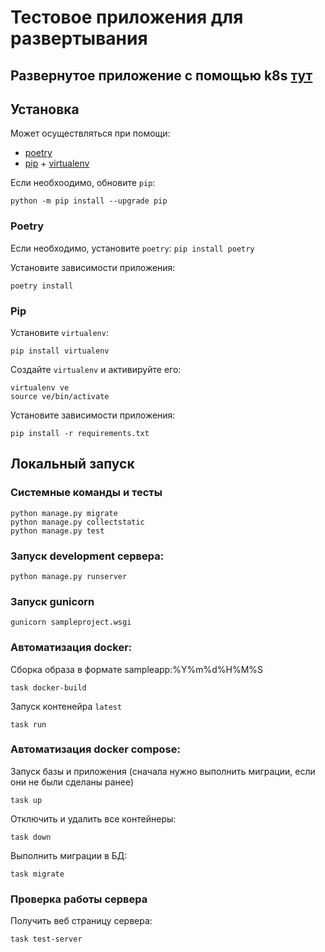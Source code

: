 # Тестовое приложения для развертывания 
## Развернутое приложение с помощью k8s [тут](https://vbystr.dacdevops.ru/)
## Установка

Может осуществляться при помощи:
- [poetry](https://python-poetry.org)
- [pip](https://pip.pypa.io/en/stable/) + [virtualenv](https://virtualenv.pypa.io/en/latest/)


Если необхоодимо, обновите `pip`:
```shell
python -m pip install --upgrade pip
```

### Poetry

Если необходимо, установите `poetry`:
`pip install poetry`

Установите зависимости приложения:
```shell
poetry install
```

### Pip

Установите `virtualenv`:
```shell
pip install virtualenv
```

Создайте `virtualenv` и активируйте его:
```shell
virtualenv ve
source ve/bin/activate
```

Установите зависимости приложения:
```shell
pip install -r requirements.txt
```



## Локальный запуск

### Системные команды и тесты
```shell
python manage.py migrate
python manage.py collectstatic
python manage.py test
```

### Запуск development сервера:
```shell
python manage.py runserver
```

### Запуск gunicorn

```shell
gunicorn sampleproject.wsgi
```

### Автоматизация docker:
Сборка образа в формате sampleapp:%Y%m%d%H%M%S
```shell
task docker-build
```

Запуск контенейра `latest`
```shell
task run
```

### Автоматизация docker compose:
Запуск базы и приложения 
(сначала нужно выполнить миграции, если они не были сделаны ранее)
```shell
task up
```
Отключить и удалить все контейнеры:
```shell
task down
```
Выполнить миграции в БД:
```shell
task migrate
```
### Проверка работы сервера
Получить веб страницу сервера:
```shell
task test-server
```
